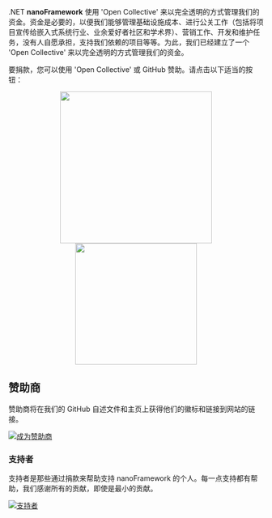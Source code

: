 .NET **nanoFramework** 使用 'Open Collective' 来以完全透明的方式管理我们的资金。资金是必要的，以便我们能够管理基础设施成本、进行公关工作（包括将项目宣传给嵌入式系统行业、业余爱好者社区和学术界）、营销工作、开发和维护任务，没有人自愿承担，支持我们依赖的项目等等。为此，我们已经建立了一个 'Open Collective' 来以完全透明的方式管理我们的资金。

要捐款，您可以使用 'Open Collective' 或 GitHub 赞助。请点击以下适当的按钮：

<div align="center">
  <a href="https://opencollective.com/nanoframework/donate" target="_blank">
    <img src="https://opencollective.com/nanoframework/donate/button@2x.png?color=blue" width="300" />
  </a>
  <a href="https://github.com/sponsors/nanoframework" target="_blank">
    <img src="https://img.shields.io/static/v1?style=flat&label=Sponsors&style=social&labelColor=gray&color=violet&&message=%E2%9D%A4&logo=GitHub" width="240" />
  </a>
</div>

## 赞助商

赞助商将在我们的 GitHub 自述文件和主页上获得他们的徽标和链接到网站的链接。

[![成为赞助商](https://opencollective.com/nanoframework/tiers/sponsor.svg?avatarHeight=80)](https://opencollective.com/nanoframework#support)

### 支持者

支持者是那些通过捐款来帮助支持 nanoFramework 的个人。每一点支持都有帮助，我们感谢所有的贡献，即使是最小的贡献。

[![支持者](https://opencollective.com/nanoframework/tiers/backer.svg?avatarHeight=80)](https://opencollective.com/nanoframework#support)
